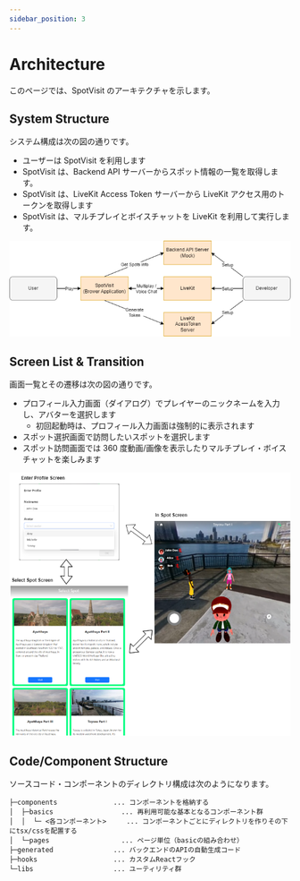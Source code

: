 ```yaml
---
sidebar_position: 3
---
```


# Architecture

このページでは、SpotVisit のアーキテクチャを示します。

## System Structure

システム構成は次の図の通りです。

- ユーザーは SpotVisit を利用します
- SpotVisit は、Backend API サーバーからスポット情報の一覧を取得します。
- SpotVisit は、LiveKit Access Token サーバーから LiveKit アクセス用のトークンを取得します
- SpotVisit は、マルチプレイとボイスチャットを LiveKit を利用して実行します。

![system-structure](../img/system-structure.drawio.png)

## Screen List & Transition

画面一覧とその遷移は次の図の通りです。

- プロフィール入力画面（ダイアログ）でプレイヤーのニックネームを入力し、アバターを選択します
  - 初回起動時は、プロフィール入力画面は強制的に表示されます
- スポット選択画面で訪問したいスポットを選択します
- スポット訪問画面では 360 度動画/画像を表示したりマルチプレイ・ボイスチャットを楽しみます

![screen-transition](../img/screen-transition.drawio.png)

## Code/Component Structure

ソースコード・コンポーネントのディレクトリ構成は次のようになります。

```
├─components              ... コンポーネントを格納する
│  ├─basics                 ... 再利用可能な基本となるコンポーネント群
│  │  └─ <各コンポーネント>     ... コンポーネントごとにディレクトリを作りその下にtsx/cssを配置する
│  └─pages                  ... ページ単位（basicの組み合わせ）
├─generated               ... バックエンドのAPIの自動生成コード
├─hooks                   ... カスタムReactフック
└─libs                    ... ユーティリティ群
```
